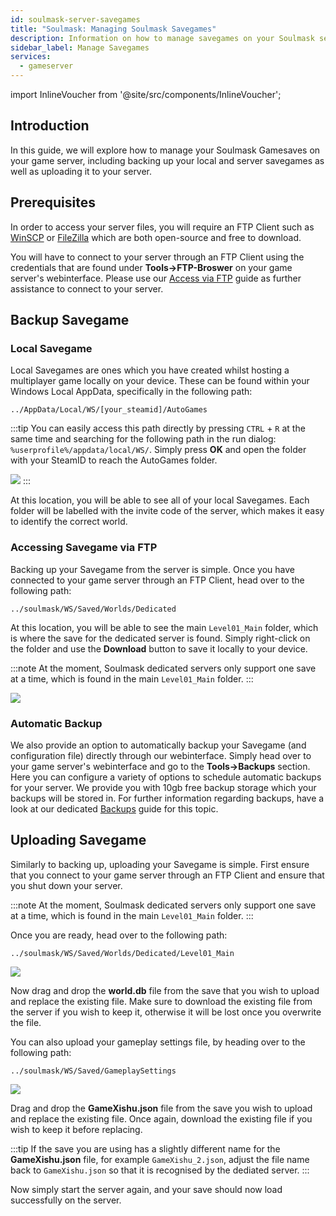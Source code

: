 ```yaml
---
id: soulmask-server-savegames
title: "Soulmask: Managing Soulmask Savegames"
description: Information on how to manage savegames on your Soulmask server from ZAP-Hosting - ZAP-Hosting.com Documentation
sidebar_label: Manage Savegames
services:
  - gameserver
---
```


import InlineVoucher from '@site/src/components/InlineVoucher';

## Introduction

In this guide, we will explore how to manage your Soulmask Gamesaves on your game server, including backing up your local and server savegames as well as uploading it to your server.

<InlineVoucher />

## Prerequisites

In order to access your server files, you will require an FTP Client such as [WinSCP](https://winscp.net/eng/index.php) or [FileZilla](https://filezilla-project.org/) which are both open-source and free to download.

You will have to connect to your server through an FTP Client using the credentials that are found under **Tools->FTP-Broswer** on your game server's webinterface. Please use our [Access via FTP](gameserver-ftpaccess.md) guide as further assistance to connect to your server.


## Backup Savegame

### Local Savegame

Local Savegames are ones which you have created whilst hosting a multiplayer game locally on your device. These can be found within your Windows Local AppData, specifically in the following path:
```
../AppData/Local/WS/[your_steamid]/AutoGames
```

:::tip
You can easily access this path directly by pressing `CTRL` + `R` at the same time and searching for the following path in the run dialog: `%userprofile%/appdata/local/WS/`. Simply press **OK** and open the folder with your SteamID to reach the AutoGames folder.

![](https://screensaver01.zap-hosting.com/index.php/s/FT4J9Jdi8d8LDxq/preview)
:::

At this location, you will be able to see all of your local Savegames. Each folder will be labelled with the invite code of the server, which makes it easy to identify the correct world.

### Accessing Savegame via FTP

Backing up your Savegame from the server is simple. Once you have connected to your game server through an FTP Client, head over to the following path:
```
../soulmask/WS/Saved/Worlds/Dedicated
```

At this location, you will be able to see the main `Level01_Main` folder, which is where the save for the dedicated server is found. Simply right-click on the folder and use the **Download** button to save it locally to your device.

:::note
At the moment, Soulmask dedicated servers only support one save at a time, which is found in the main `Level01_Main` folder.
:::

![](https://screensaver01.zap-hosting.com/index.php/s/Ywna6zc3BkCK6ES/preview)

### Automatic Backup

We also provide an option to automatically backup your Savegame (and configuration file) directly through our webinterface. Simply head over to your game server's webinterface and go to the **Tools->Backups** section. Here you can configure a variety of options to schedule automatic backups for your server. We provide you with 10gb free backup storage which your backups will be stored in. For further information regarding backups, have a look at our dedicated [Backups](gameserver-backups.md) guide for this topic.

## Uploading Savegame

Similarly to backing up, uploading your Savegame is simple. First ensure that you connect to your game server through an FTP Client and ensure that you shut down your server.

:::note
At the moment, Soulmask dedicated servers only support one save at a time, which is found in the main `Level01_Main` folder.
:::

Once you are ready, head over to the following path:
```
../soulmask/WS/Saved/Worlds/Dedicated/Level01_Main
```

![](https://screensaver01.zap-hosting.com/index.php/s/iWKPKw5Grg4JgPi/preview)

Now drag and drop the **world.db** file from the save that you wish to upload and replace the existing file. Make sure to download the existing file from the server if you wish to keep it, otherwise it will be lost once you overwrite the file.

You can also upload your gameplay settings file, by heading over to the following path:
```
../soulmask/WS/Saved/GameplaySettings
```

![](https://screensaver01.zap-hosting.com/index.php/s/yqXF9EaDCin5rzT/preview)

Drag and drop the **GameXishu.json** file from the save you wish to upload and replace the existing file. Once again, download the existing file if you wish to keep it before replacing.

:::tip
If the save you are using has a slightly different name for the **GameXishu.json** file, for example `GameXishu_2.json`, adjust the file name back to `GameXishu.json` so that it is recognised by the dediated server.
:::

Now simply start the server again, and your save should now load successfully on the server.